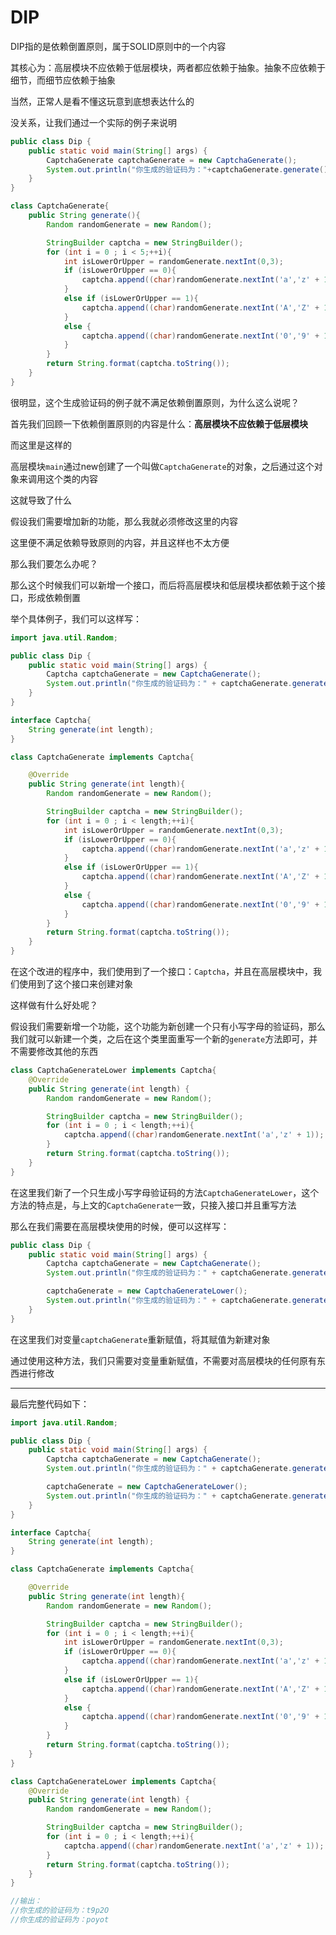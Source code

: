 # DIP
DIP指的是依赖倒置原则，属于SOLID原则中的一个内容

其核心为：高层模块不应依赖于低层模块，两者都应依赖于抽象。抽象不应依赖于细节，而细节应依赖于抽象

当然，正常人是看不懂这玩意到底想表达什么的

没关系，让我们通过一个实际的例子来说明

``` Java
public class Dip {
    public static void main(String[] args) {
        CaptchaGenerate captchaGenerate = new CaptchaGenerate();
        System.out.println("你生成的验证码为："+captchaGenerate.generate());
    }
}

class CaptchaGenerate{
    public String generate(){
        Random randomGenerate = new Random();

        StringBuilder captcha = new StringBuilder();
        for (int i = 0 ; i < 5;++i){
            int isLowerOrUpper = randomGenerate.nextInt(0,3);
            if (isLowerOrUpper == 0){
                captcha.append((char)randomGenerate.nextInt('a','z' + 1));
            }
            else if (isLowerOrUpper == 1){
                captcha.append((char)randomGenerate.nextInt('A','Z' + 1));
            }
            else {
                captcha.append((char)randomGenerate.nextInt('0','9' + 1));
            }
        }
        return String.format(captcha.toString());
    }
}
```

很明显，这个生成验证码的例子就不满足依赖倒置原则，为什么这么说呢？

首先我们回顾一下依赖倒置原则的内容是什么：**高层模块不应依赖于低层模块**

而这里是这样的

高层模块`main`通过new创建了一个叫做`CaptchaGenerate`的对象，之后通过这个对象来调用这个类的内容

这就导致了什么

假设我们需要增加新的功能，那么我就必须修改这里的内容

这里便不满足依赖导致原则的内容，并且这样也不太方便

那么我们要怎么办呢？

那么这个时候我们可以新增一个接口，而后将高层模块和低层模块都依赖于这个接口，形成依赖倒置

举个具体例子，我们可以这样写：

``` Java
import java.util.Random;

public class Dip {
    public static void main(String[] args) {
        Captcha captchaGenerate = new CaptchaGenerate();
        System.out.println("你生成的验证码为：" + captchaGenerate.generate(5));
    }
}

interface Captcha{
    String generate(int length);
}

class CaptchaGenerate implements Captcha{

    @Override
    public String generate(int length){
        Random randomGenerate = new Random();

        StringBuilder captcha = new StringBuilder();
        for (int i = 0 ; i < length;++i){
            int isLowerOrUpper = randomGenerate.nextInt(0,3);
            if (isLowerOrUpper == 0){
                captcha.append((char)randomGenerate.nextInt('a','z' + 1));
            }
            else if (isLowerOrUpper == 1){
                captcha.append((char)randomGenerate.nextInt('A','Z' + 1));
            }
            else {
                captcha.append((char)randomGenerate.nextInt('0','9' + 1));
            }
        }
        return String.format(captcha.toString());
    }
}
```

在这个改进的程序中，我们使用到了一个接口：`Captcha`，并且在高层模块中，我们使用到了这个接口来创建对象

这样做有什么好处呢？

假设我们需要新增一个功能，这个功能为新创建一个只有小写字母的验证码，那么我们就可以新建一个类，之后在这个类里面重写一个新的`generate`方法即可，并不需要修改其他的东西

``` Java
class CaptchaGenerateLower implements Captcha{
    @Override
    public String generate(int length) {
        Random randomGenerate = new Random();

        StringBuilder captcha = new StringBuilder();
        for (int i = 0 ; i < length;++i){
            captcha.append((char)randomGenerate.nextInt('a','z' + 1));
        }
        return String.format(captcha.toString());
    }
}
```

在这里我们新了一个只生成小写字母验证码的方法`CaptchaGenerateLower`，这个方法的特点是，与上文的`CaptchaGenerate`一致，只接入接口并且重写方法

那么在我们需要在高层模块使用的时候，便可以这样写：
``` Java
public class Dip {
    public static void main(String[] args) {
        Captcha captchaGenerate = new CaptchaGenerate();
        System.out.println("你生成的验证码为：" + captchaGenerate.generate(5));

        captchaGenerate = new CaptchaGenerateLower();
        System.out.println("你生成的验证码为：" + captchaGenerate.generate(5));
    }
}
```

在这里我们对变量`captchaGenerate`重新赋值，将其赋值为新建对象

通过使用这种方法，我们只需要对变量重新赋值，不需要对高层模块的任何原有东西进行修改

---
最后完整代码如下：
``` Java
import java.util.Random;

public class Dip {
    public static void main(String[] args) {
        Captcha captchaGenerate = new CaptchaGenerate();
        System.out.println("你生成的验证码为：" + captchaGenerate.generate(5));

        captchaGenerate = new CaptchaGenerateLower();
        System.out.println("你生成的验证码为：" + captchaGenerate.generate(5));
    }
}

interface Captcha{
    String generate(int length);
}

class CaptchaGenerate implements Captcha{

    @Override
    public String generate(int length){
        Random randomGenerate = new Random();

        StringBuilder captcha = new StringBuilder();
        for (int i = 0 ; i < length;++i){
            int isLowerOrUpper = randomGenerate.nextInt(0,3);
            if (isLowerOrUpper == 0){
                captcha.append((char)randomGenerate.nextInt('a','z' + 1));
            }
            else if (isLowerOrUpper == 1){
                captcha.append((char)randomGenerate.nextInt('A','Z' + 1));
            }
            else {
                captcha.append((char)randomGenerate.nextInt('0','9' + 1));
            }
        }
        return String.format(captcha.toString());
    }
}

class CaptchaGenerateLower implements Captcha{
    @Override
    public String generate(int length) {
        Random randomGenerate = new Random();

        StringBuilder captcha = new StringBuilder();
        for (int i = 0 ; i < length;++i){
            captcha.append((char)randomGenerate.nextInt('a','z' + 1));
        }
        return String.format(captcha.toString());
    }
}

//输出：
//你生成的验证码为：t9p2O
//你生成的验证码为：poyot
```